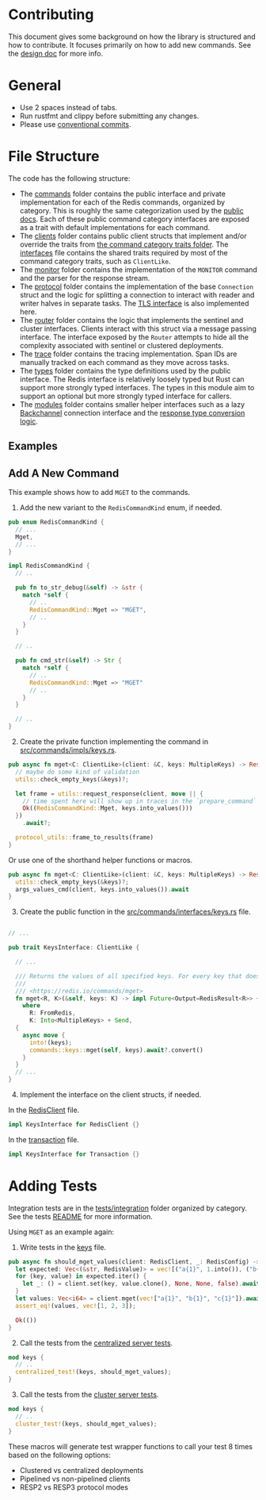 Contributing
===========

This document gives some background on how the library is structured and how to contribute. It focuses primarily on how
to add new commands. See the [design doc](docs/README.md) for more info.

# General

* Use 2 spaces instead of tabs.
* Run rustfmt and clippy before submitting any changes.
* Please use [conventional commits](https://www.conventionalcommits.org/en/v1.0.0/#summary).

# File Structure

The code has the following structure:

* The [commands](src/commands) folder contains the public interface and private implementation for each of the Redis
  commands, organized by category. This is roughly the same categorization used by
  the [public docs](https://redis.io/commands/). Each of these public command category interfaces are exposed as a trait
  with default implementations for each command.
* The [clients](src/clients) folder contains public client structs that implement and/or override the traits
  from [the command category traits folder](src/commands/impls). The [interfaces](src/interfaces.rs) file contains the
  shared traits required by most of the command category traits, such as `ClientLike`.
* The [monitor](src/monitor) folder contains the implementation of the `MONITOR` command and the parser for the response
  stream.
* The [protocol](src/protocol) folder contains the implementation of the base `Connection` struct and the logic for
  splitting a connection to interact with reader and writer halves in separate tasks.
  The [TLS interface](src/protocol/tls.rs) is also implemented here.
* The [router](src/router) folder contains the logic that implements the sentinel and cluster interfaces. Clients
  interact with this struct via a message passing interface. The interface exposed by the `Router` attempts to hide all
  the complexity associated with sentinel or clustered deployments.
* The [trace](src/trace) folder contains the tracing implementation. Span IDs are manually tracked on each command as
  they move across tasks.
* The [types](src/types) folder contains the type definitions used by the public interface. The Redis interface is
  relatively loosely typed but Rust can support more strongly typed interfaces. The types in this module aim to support
  an optional but more strongly typed interface for callers.
* The [modules](src/modules) folder contains smaller helper interfaces such as a
  lazy [Backchannel](src/modules/backchannel.rs) connection interface and
  the [response type conversion logic](src/modules/response.rs).

## Examples

## Add A New Command

This example shows how to add `MGET` to the commands.

1. Add the new variant to the `RedisCommandKind` enum, if needed.

```rust
pub enum RedisCommandKind {
  // ...
  Mget,
  // ...
}

impl RedisCommandKind {
  // ..

  pub fn to_str_debug(&self) -> &str {
    match *self {
      // ..
      RedisCommandKind::Mget => "MGET",
      // ..
    }
  }

  // ..

  pub fn cmd_str(&self) -> Str {
    match *self {
      // .. 
      RedisCommandKind::Mget => "MGET"
      // ..
    }
  }

  // ..
}
```

2. Create the private function implementing the command in [src/commands/impls/keys.rs](src/commands/impls/keys.rs).

```rust
pub async fn mget<C: ClientLike>(client: &C, keys: MultipleKeys) -> Result<RedisValue, RedisError> {
  // maybe do some kind of validation 
  utils::check_empty_keys(&keys)?;

  let frame = utils::request_response(client, move || {
    // time spent here will show up in traces in the `prepare_command` span
    Ok((RedisCommandKind::Mget, keys.into_values()))
  })
    .await?;

  protocol_utils::frame_to_results(frame)
}
```

Or use one of the shorthand helper functions or macros.

```rust
pub async fn mget<C: ClientLike>(client: &C, keys: MultipleKeys) -> Result<RedisValue, RedisError> {
  utils::check_empty_keys(&keys)?;
  args_values_cmd(client, keys.into_values()).await
}
```

3. Create the public function in the [src/commands/interfaces/keys.rs](src/commands/interfaces/keys.rs) file.

```rust

// ...

pub trait KeysInterface: ClientLike {

  // ...

  /// Returns the values of all specified keys. For every key that does not hold a string value or does not exist, the special value nil is returned.
  ///
  /// <https://redis.io/commands/mget>
  fn mget<R, K>(&self, keys: K) -> impl Future<Output=RedisResult<R>> + Send
    where
      R: FromRedis,
      K: Into<MultipleKeys> + Send,
  {
    async move {
      into!(keys);
      commands::keys::mget(self, keys).await?.convert()
    }
  }
  // ...
}
```

4. Implement the interface on the client structs, if needed.

In the [RedisClient](src/clients/redis.rs) file.

```rust
impl KeysInterface for RedisClient {}
```

In the [transaction](src/clients/transaction.rs) file.

```rust
impl KeysInterface for Transaction {}
```

# Adding Tests

Integration tests are in the [tests/integration](tests/integration) folder organized by category. See the
tests [README](tests/README.md) for more information.

Using `MGET` as an example again:

1. Write tests in the [keys](tests/integration/keys/mod.rs) file.

```rust
pub async fn should_mget_values(client: RedisClient, _: RedisConfig) -> Result<(), RedisError> {
  let expected: Vec<(&str, RedisValue)> = vec![("a{1}", 1.into()), ("b{1}", 2.into()), ("c{1}", 3.into())];
  for (key, value) in expected.iter() {
    let _: () = client.set(key, value.clone(), None, None, false).await?;
  }
  let values: Vec<i64> = client.mget(vec!["a{1}", "b{1}", "c{1}"]).await?;
  assert_eq!(values, vec![1, 2, 3]);

  Ok(())
}
```

2. Call the tests from the [centralized server tests](tests/integration/centralized.rs).

```rust
mod keys {
  // ..
  centralized_test!(keys, should_mget_values);
}

```

3. Call the tests from the [cluster server tests](tests/integration/clustered.rs).

```rust
mod keys {
  // ..
  cluster_test!(keys, should_mget_values);
}
```

These macros will generate test wrapper functions to call your test 8 times based on the following options:

* Clustered vs centralized deployments
* Pipelined vs non-pipelined clients
* RESP2 vs RESP3 protocol modes

